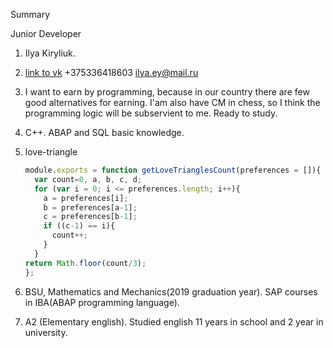 Summary

Junior Developer

1. Ilya Kiryliuk.
2. [link to vk](https://vk.com/b0tt0m)
   +375336418603
   ilya.ey@mail.ru
3. I want to earn by programming, because in our country there are few good alternatives for earning. 
I'am also have CM in chess, so I think the programming logic will be subservient to me. Ready to study.
4. C++. ABAP and SQL basic knowledge.
5. love-triangle

   ```javascript
   module.exports = function getLoveTrianglesCount(preferences = []){
     var count=0, a, b, c, d;
     for (var i = 0; i <= preferences.length; i++){
       a = preferences[i];
       b = preferences[a-1];
       c = preferences[b-1];
       if ((c-1) == i){
         count++;
       }
     }
   return Math.floor(count/3);
   };
   ```

6. BSU, Mathematics and Mechanics(2019 graduation year). SAP courses in IBA(ABAP programming language).
7. A2 (Elementary english). Studied english 11 years in school and 2 year in university. 